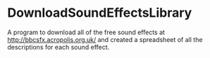 # DownloadSoundEffectsLibrary
A program to download all of the free sound effects at http://bbcsfx.acropolis.org.uk/ and created a spreadsheet of all the descriptions for each sound effect.
